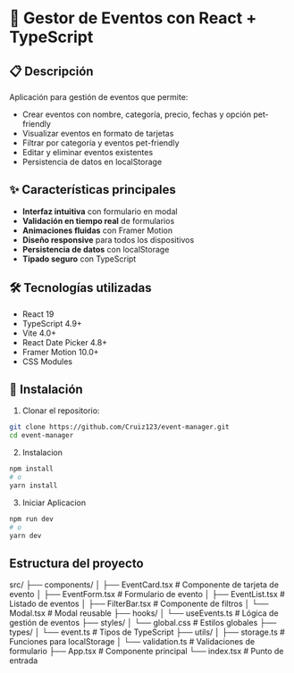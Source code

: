 # 🎉 Gestor de Eventos con React + TypeScript

## 📋 Descripción

Aplicación para gestión de eventos que permite:
- Crear eventos con nombre, categoría, precio, fechas y opción pet-friendly
- Visualizar eventos en formato de tarjetas
- Filtrar por categoría y eventos pet-friendly
- Editar y eliminar eventos existentes
- Persistencia de datos en localStorage

## ✨ Características principales

- **Interfaz intuitiva** con formulario en modal
- **Validación en tiempo real** de formularios
- **Animaciones fluidas** con Framer Motion
- **Diseño responsive** para todos los dispositivos
- **Persistencia de datos** con localStorage
- **Tipado seguro** con TypeScript

## 🛠 Tecnologías utilizadas

- React 19
- TypeScript 4.9+
- Vite 4.0+
- React Date Picker 4.8+
- Framer Motion 10.0+
- CSS Modules

## 🚀 Instalación

1. Clonar el repositorio:
```bash
git clone https://github.com/Cruiz123/event-manager.git
cd event-manager
```

2. Instalacion
```bash
npm install
# o
yarn install
```

3. Iniciar Aplicacion
```bash
npm run dev
# o
yarn dev
```
## Estructura del proyecto

src/
├── components/
│   ├── EventCard.tsx      # Componente de tarjeta de evento
│   ├── EventForm.tsx      # Formulario de evento
│   ├── EventList.tsx      # Listado de eventos
│   ├── FilterBar.tsx      # Componente de filtros
│   └── Modal.tsx          # Modal reusable
├── hooks/
│   └── useEvents.ts       # Lógica de gestión de eventos
├── styles/
│   └── global.css         # Estilos globales
├── types/
│   └── event.ts           # Tipos de TypeScript
├── utils/
│   ├── storage.ts         # Funciones para localStorage
│   └── validation.ts      # Validaciones de formulario
├── App.tsx                # Componente principal
└── index.tsx               # Punto de entrada
